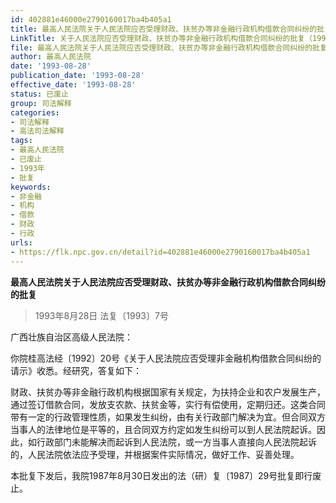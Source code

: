 ```yaml
---
id: 402881e46000e2790160017ba4b405a1
title: 最高人民法院关于人民法院应否受理财政、扶贫办等非金融行政机构借款合同纠纷的批复
LinkTitle: 关于人民法院应否受理财政、扶贫办等非金融行政机构借款合同纠纷的批复（1993）
file: 最高人民法院关于人民法院应否受理财政、扶贫办等非金融行政机构借款合同纠纷的批复_19930828_402881e46000e2790160017ba4b405a1.docx
author: 最高人民法院
date: '1993-08-28'
publication_date: '1993-08-28'
effective_date: '1993-08-28'
status: 已废止
group: 司法解释
categories:
- 司法解释
- 高法司法解释
tags:
- 最高人民法院
- 已废止
- 1993年
- 批复
keywords:
- 非金融
- 机构
- 借款
- 财政
- 行政
urls:
- https://flk.npc.gov.cn/detail?id=402881e46000e2790160017ba4b405a1
---
```


**最高人民法院关于人民法院应否受理财政、扶贫办等非金融行政机构借款合同纠纷的批复**

> 1993年8月28日 法复〔1993〕7号

广西壮族自治区高级人民法院：

你院桂高法经〔1992〕20号《关于人民法院应否受理非金融机构借款合同纠纷的请示》收悉。经研究，答复如下：

财政、扶贫办等非金融行政机构根据国家有关规定，为扶持企业和农户发展生产，通过签订借款合同，发放支农款、扶贫金等，实行有偿使用，定期归还。这类合同带有一定的行政管理性质，如果发生纠纷，由有关行政部门解决为宜。但合同双方当事人的法律地位是平等的，且合同双方约定如发生纠纷可以到人民法院起诉。因此，如行政部门未能解决而起诉到人民法院，或一方当事人直接向人民法院起诉的，人民法院依法应予受理，并根据案件实际情况，做好工作、妥善处理。

本批复下发后，我院1987年8月30日发出的法（研）复〔1987〕29号批复即行废止。
